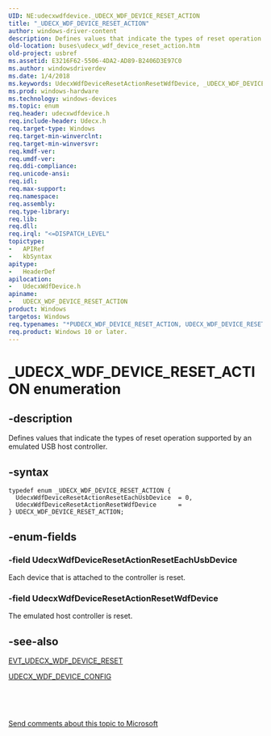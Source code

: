 ```yaml
---
UID: NE:udecxwdfdevice._UDECX_WDF_DEVICE_RESET_ACTION
title: "_UDECX_WDF_DEVICE_RESET_ACTION"
author: windows-driver-content
description: Defines values that indicate the types of reset operation supported by an emulated USB host controller.
old-location: buses\udecx_wdf_device_reset_action.htm
old-project: usbref
ms.assetid: E3216F62-5506-4DA2-AD89-B2406D3E97C0
ms.author: windowsdriverdev
ms.date: 1/4/2018
ms.keywords: UdecxWdfDeviceResetActionResetWdfDevice, _UDECX_WDF_DEVICE_RESET_ACTION, *PUDECX_WDF_DEVICE_RESET_ACTION, udecxwdfdevice/UDECX_WDF_DEVICE_RESET_ACTION, buses.udecx_wdf_device_reset_action, udecxwdfdevice/UdecxWdfDeviceResetActionResetWdfDevice, udecxwdfdevice/UdecxWdfDeviceResetActionResetEachUsbDevice, UDECX_WDF_DEVICE_RESET_ACTION, UDECX_WDF_DEVICE_RESET_ACTION enumeration [Buses], UdecxWdfDeviceResetActionResetEachUsbDevice
ms.prod: windows-hardware
ms.technology: windows-devices
ms.topic: enum
req.header: udecxwdfdevice.h
req.include-header: Udecx.h
req.target-type: Windows
req.target-min-winverclnt: 
req.target-min-winversvr: 
req.kmdf-ver: 
req.umdf-ver: 
req.ddi-compliance: 
req.unicode-ansi: 
req.idl: 
req.max-support: 
req.namespace: 
req.assembly: 
req.type-library: 
req.lib: 
req.dll: 
req.irql: "<=DISPATCH_LEVEL"
topictype:
-	APIRef
-	kbSyntax
apitype:
-	HeaderDef
apilocation:
-	UdecxWdfDevice.h
apiname:
-	UDECX_WDF_DEVICE_RESET_ACTION
product: Windows
targetos: Windows
req.typenames: "*PUDECX_WDF_DEVICE_RESET_ACTION, UDECX_WDF_DEVICE_RESET_ACTION"
req.product: Windows 10 or later.
---
```


# _UDECX_WDF_DEVICE_RESET_ACTION enumeration


## -description


Defines values that indicate the types of reset operation supported by an emulated USB host controller.


## -syntax


````
typedef enum _UDECX_WDF_DEVICE_RESET_ACTION { 
  UdecxWdfDeviceResetActionResetEachUsbDevice  = 0,
  UdecxWdfDeviceResetActionResetWdfDevice      = 
} UDECX_WDF_DEVICE_RESET_ACTION;
````


## -enum-fields




### -field UdecxWdfDeviceResetActionResetEachUsbDevice

Each device that is attached to the controller is reset.


### -field UdecxWdfDeviceResetActionResetWdfDevice

The emulated host controller is reset.


## -see-also

<a href="..\udecxwdfdevice\nc-udecxwdfdevice-evt_udecx_wdf_device_reset.md">EVT_UDECX_WDF_DEVICE_RESET</a>

<a href="..\udecxwdfdevice\ns-udecxwdfdevice-_udecx_wdf_device_config.md">UDECX_WDF_DEVICE_CONFIG</a>

 

 

<a href="mailto:wsddocfb@microsoft.com?subject=Documentation%20feedback [usbref\buses]:%20UDECX_WDF_DEVICE_RESET_ACTION enumeration%20 RELEASE:%20(1/4/2018)&amp;body=%0A%0APRIVACY STATEMENT%0A%0AWe use your feedback to improve the documentation. We don't use your email address for any other purpose, and we'll remove your email address from our system after the issue that you're reporting is fixed. While we're working to fix this issue, we might send you an email message to ask for more info. Later, we might also send you an email message to let you know that we've addressed your feedback.%0A%0AFor more info about Microsoft's privacy policy, see http://privacy.microsoft.com/en-us/default.aspx." title="Send comments about this topic to Microsoft">Send comments about this topic to Microsoft</a>

